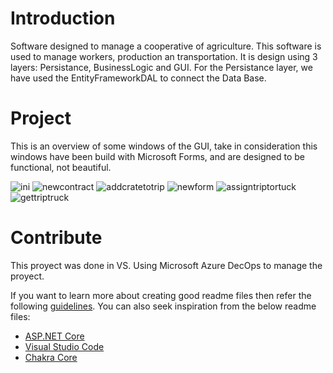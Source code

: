 # Introduction 
Software designed to manage a cooperative of agriculture. This software is used to manage workers, production an transportation. It is design using 3 layers: Persistance, BusinessLogic and GUI.
For the Persistance layer, we have used the EntityFrameworkDAL to connect the Data Base.

# Project
This is an overview of some windows of the GUI, take in consideration this windows have been build with Microsoft Forms, and are designed to be functional, not beautiful. 

![ini](https://user-images.githubusercontent.com/99536660/167113331-ac95308a-190a-4141-a9f7-234c1ec0422b.png)
![newcontract](https://user-images.githubusercontent.com/99536660/167113346-736f64e2-8f03-40ba-b531-c70ba7c31e73.png)
![addcratetotrip](https://user-images.githubusercontent.com/99536660/167113355-86e038f5-c304-4b43-b47b-5a086460e4ee.png)
![newform](https://user-images.githubusercontent.com/99536660/167113366-6f4d3c3c-238a-4757-b80d-16cdb75c4c01.png)
![assigntriptortuck](https://user-images.githubusercontent.com/99536660/167113380-ba430646-4130-40a6-94a0-e888864ec517.png)
![gettriptruck](https://user-images.githubusercontent.com/99536660/167113395-a82e04f8-ec90-4a11-91ae-9dcc7aa6bcc6.png)

# Contribute
This proyect was done in VS. Using Microsoft Azure DecOps to manage the proyect.

If you want to learn more about creating good readme files then refer the following [guidelines](https://docs.microsoft.com/en-us/azure/devops/repos/git/create-a-readme?view=azure-devops). You can also seek inspiration from the below readme files:
- [ASP.NET Core](https://github.com/aspnet/Home)
- [Visual Studio Code](https://github.com/Microsoft/vscode)
- [Chakra Core](https://github.com/Microsoft/ChakraCore)

